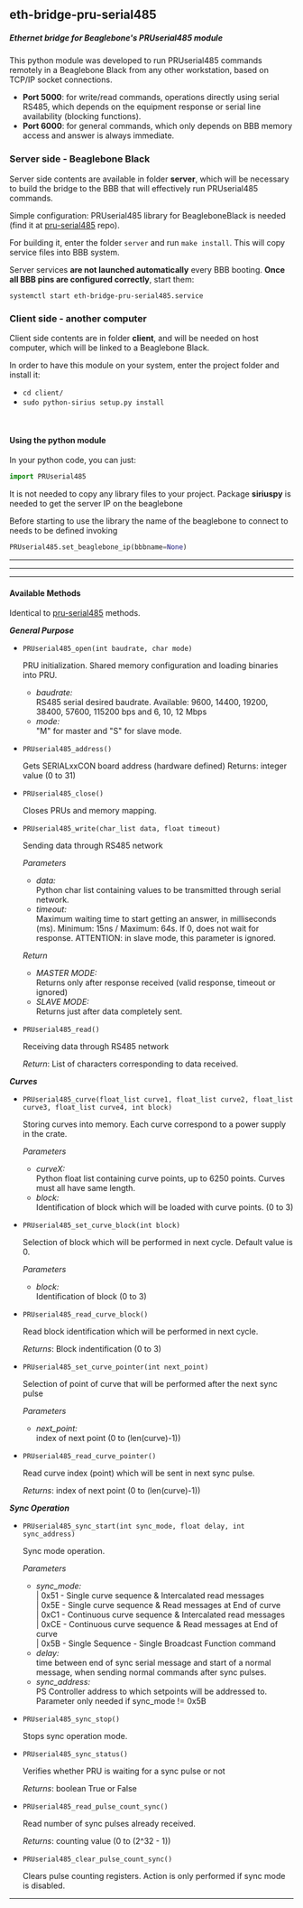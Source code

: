 ## eth-bridge-pru-serial485
##### *Ethernet bridge for Beaglebone's PRUserial485 module*

This python module was developed to run PRUserial485 commands remotely in a Beaglebone Black from any other workstation, based on TCP/IP socket connections.

- **Port 5000**: for write/read commands, operations directly using serial RS485, which depends on the equipment response or serial line availability (blocking functions).
- **Port 6000**: for general commands, which only depends on BBB memory access and answer is always immediate.


### Server side - Beaglebone Black
Server side contents are available in folder **server**, which will be necessary to build the bridge to the BBB that will effectively run PRUserial485 commands.

Simple configuration: PRUserial485 library for BeagleboneBlack is needed (find it at [pru-serial485](http://github.com/lnls-sirius/pru-serial485) repo).

For building it, enter the folder `server` and run `make install`. This will copy service files into BBB system.

Server services **are not launched automatically** every BBB booting. **Once all BBB pins are configured correctly**, start them:

`systemctl start eth-bridge-pru-serial485.service`


### Client side - another computer

Client side contents are in folder **client**, and will be needed on host computer, which will be linked to a Beaglebone Black.

In order to have this module on your system, enter the project folder and install it:

 - `cd client/`
 - `sudo python-sirius setup.py install`
<br>

#### Using the python module
In your python code, you can just:
```python
import PRUserial485
```
It is not needed to copy any library files to your project.
Package **siriuspy** is needed to get the server IP on the beaglebone

Before starting to use the library the name of the beaglebone to connect to
needs to be defined invoking
```python
PRUserial485.set_beaglebone_ip(bbbname=None)
```


---
---
---
#### Available Methods

Identical to [pru-serial485](http://github.com/lnls-sirius/pru-serial485) methods.

_**General Purpose**_

- ```PRUserial485_open(int baudrate, char mode)```

   PRU initialization. Shared memory configuration and loading binaries into PRU.  
   * _baudrate:_  
   RS485 serial desired baudrate. Available: 9600, 14400, 19200, 38400, 57600, 115200 bps and 6, 10, 12 Mbps
   * _mode:_  
   "M" for master and "S" for slave mode.


- ```PRUserial485_address()```

   Gets SERIALxxCON board address (hardware defined)
   Returns: integer value (0 to 31)


- ```PRUserial485_close()```

   Closes PRUs and memory mapping.


- ```PRUserial485_write(char_list data, float timeout)```

   Sending data through RS485 network  

   _*Parameters*_
  * _data:_  
  Python char list containing values to be transmitted through serial network.
  * _timeout:_  
  Maximum waiting time to start getting an answer, in milliseconds (ms). Minimum: 15ns / Maximum: 64s. If 0, does not wait for response. ATTENTION: in slave mode, this parameter is ignored.  

  _*Return*_
  * _MASTER MODE:_  
   Returns only after response received (valid response, timeout or ignored)
  * _SLAVE MODE:_  
   Returns just after data completely sent.


- ```PRUserial485_read()```

   Receiving data through RS485 network  

   _*Return*_: List of characters corresponding to data received.


_**Curves**_

- ```PRUserial485_curve(float_list curve1, float_list curve2, float_list curve3, float_list curve4, int block)```

   Storing curves into memory. Each curve correspond to a power supply in the crate.   

   _*Parameters*_
  * _curveX:_  
  Python float list containing curve points, up to 6250 points. Curves must all have same length.
  * _block:_  
  Identification of block which will be loaded with curve points. (0 to 3)  


- ```PRUserial485_set_curve_block(int block)```

   Selection of block which will be performed in next cycle. Default value is 0.   

   _*Parameters*_
  * _block:_  
  Identification of block (0 to 3)  


- ```PRUserial485_read_curve_block()```

   Read block identification which will be performed in next cycle.    

   _*Returns*_: Block indentification (0 to 3)


- ```PRUserial485_set_curve_pointer(int next_point)```

   Selection of point of curve that will be performed after the next sync pulse   

   _*Parameters*_
  * _next_point:_  
   index of next point (0 to (len(curve)-1))  


- ```PRUserial485_read_curve_pointer()```

   Read curve index (point) which will be sent in next sync pulse.    

   _*Returns*_: index of next point (0 to (len(curve)-1))


_**Sync Operation**_

- ```PRUserial485_sync_start(int sync_mode, float delay, int sync_address)```

   Sync mode operation.   

   _*Parameters*_
  * _sync_mode:_  
                 | 0x51 - Single curve sequence & Intercalated read messages  
                 | 0x5E - Single curve sequence & Read messages at End of curve  
                 | 0xC1 - Continuous curve sequence & Intercalated read messages  
                 | 0xCE - Continuous curve sequence & Read messages at End of curve  
                 | 0x5B - Single Sequence - Single Broadcast Function command
  * _delay:_  
  time between end of sync serial message and start of a normal message, when sending normal commands after sync pulses.
  * _sync_address:_  
  PS Controller address to which setpoints will be addressed to. Parameter only needed if sync_mode != 0x5B  


- ```PRUserial485_sync_stop()```

   Stops sync operation mode.   



- ```PRUserial485_sync_status()```

   Verifies whether PRU is waiting for a sync pulse or not    

   _*Returns*_: boolean True or False


- ```PRUserial485_read_pulse_count_sync()```

   Read number of sync pulses already received.    

   _*Returns*_: counting value (0 to (2^32 - 1))


- ```PRUserial485_clear_pulse_count_sync()```

   Clears pulse counting registers. Action is only performed if sync mode is disabled.
---
